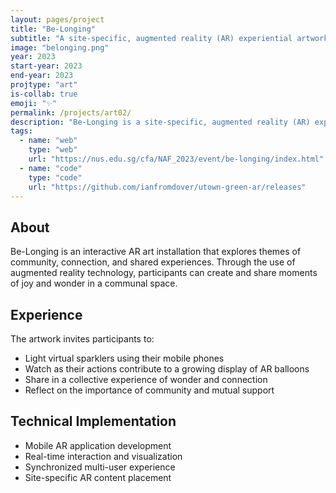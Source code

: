 ```yaml
---
layout: pages/project
title: "Be-Longing"
subtitle: "A site-specific, augmented reality (AR) experiential artwork"
image: "belonging.png"
year: 2023
start-year: 2023
end-year: 2023
projtype: "art"
is-collab: true
emoji: "✨"
permalink: /projects/art02/
description: "Be-Longing is a site-specific, augmented reality (AR) experiential artwork on UTown Green that invites you to slow down and enjoy life as a community. This interactive experience lets participants 'light' AR sparklers using their mobile phones. As more AR sparklers are lighted, more AR balloons are floated in the sky – personifying the beauty of humanity, lifting and supporting each other in times of uncertainty."
tags:
  - name: "web"
    type: "web"
    url: "https://nus.edu.sg/cfa/NAF_2023/event/be-longing/index.html"
  - name: "code"
    type: "code"
    url: "https://github.com/ianfromdover/utown-green-ar/releases"
---
```


## About

Be-Longing is an interactive AR art installation that explores themes of community, connection, and shared experiences. Through the use of augmented reality technology, participants can create and share moments of joy and wonder in a communal space.

## Experience

The artwork invites participants to:
- Light virtual sparklers using their mobile phones
- Watch as their actions contribute to a growing display of AR balloons
- Share in a collective experience of wonder and connection
- Reflect on the importance of community and mutual support

## Technical Implementation

- Mobile AR application development
- Real-time interaction and visualization
- Synchronized multi-user experience
- Site-specific AR content placement 